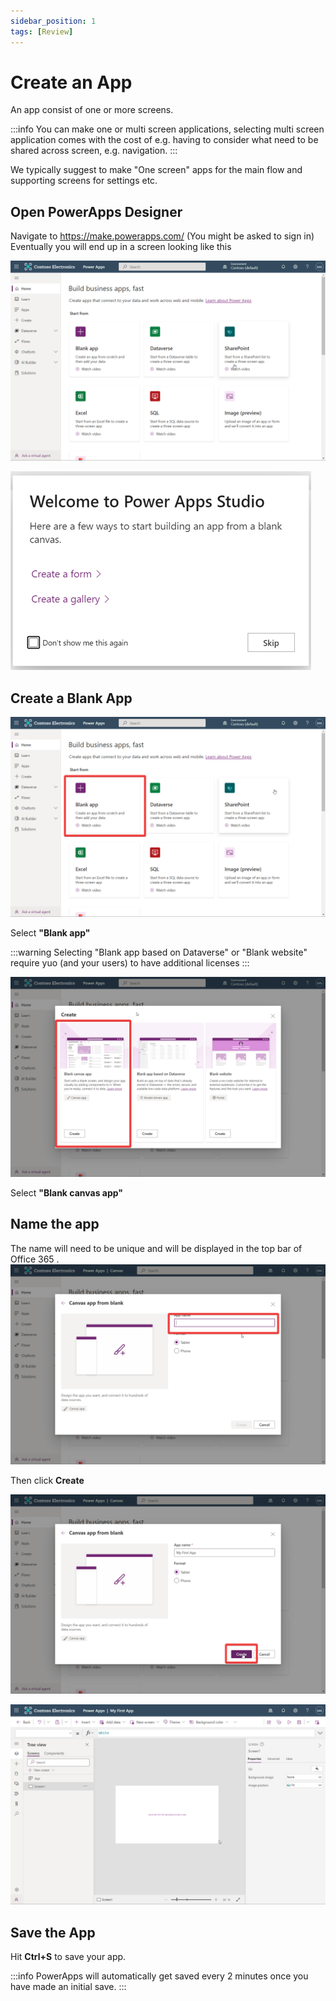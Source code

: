 ```yaml
---
sidebar_position: 1
tags: [Review]
---
```


# Create an App
An app consist of one or more screens. 

:::info
You can make one or multi screen applications, selecting multi screen application comes with the cost of e.g. having to consider what need to be shared across screen, e.g. navigation.
:::

We typically suggest to make "One screen" apps for the main flow and supporting screens for settings etc.

## Open PowerApps Designer
Navigate to https://make.powerapps.com/ (You might be asked to sign in) Eventually you will end up in a screen looking like this

![](2022-09-22-08-19-07.png)

![](2022-10-10-15-58-58.png)
## Create a Blank App
![](2022-09-22-08-32-40.png)

Select **"Blank app"**

:::warning
Selecting "Blank app based on Dataverse" or "Blank website" require yuo (and your users) to have additional licenses 
:::



![](2022-09-22-08-33-49.png)

Select **"Blank canvas app"**
## Name the app

The name will need to be unique and will be displayed in the top bar of Office 365 .
![](2022-09-22-08-36-32.png)

Then click **Create**

![](2022-09-22-10-23-14.png)

![](2022-09-22-10-24-27.png)

## Save the App
Hit **Ctrl+S** to save your app.

:::info
PowerApps will automatically get saved every 2 minutes once you have made an initial save.
:::

